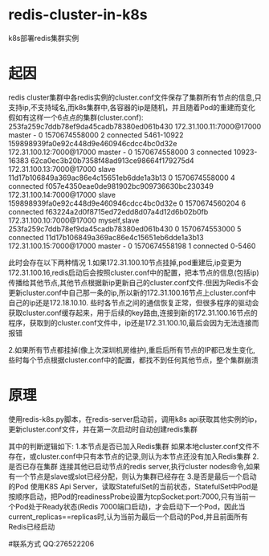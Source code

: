 # redis-cluster-in-k8s
k8s部署redis集群实例
# 起因
redis cluster集群中各redis实例的cluster.conf文件保存了集群所有节点的信息,只支持ip,不支持域名,而k8s集群中,各容器的ip是随机，并且随着Pod的重建而变化
假如有这样一个6点点的集群(cluster.conf):
253fa259c7ddb78ef9da45cadb78380ed061b430 172.31.100.11:7000@17000 master - 0 1570674558000 2 connected 5461-10922
159898939fa0e92c448d9e460946cdcc4bc0d32e 172.31.100.12:7000@17000 master - 0 1570674558000 3 connected 10923-16383
62ca0ec3b20b7358f48ad913ce98664f179275d4 172.31.100.13:7000@17000 slave 11d17b106849a369ac86e4c15651eb6dde1a3b13 0 1570674558000 4 connected
f057e4350eae0de981902bc909736630bc230349 172.31.100.14:7000@17000 slave 159898939fa0e92c448d9e460946cdcc4bc0d32e 0 1570674560204 6 connected
f63224a2d0f8715ed72edd8d07a4d12d6b02b0fb 172.31.100.10:7000@17000 myself,slave 253fa259c7ddb78ef9da45cadb78380ed061b430 0 1570674553000 5 connected
11d17b106849a369ac86e4c15651eb6dde1a3b13 172.31.100.15:7000@17000 master - 0 1570674558198 1 connected 0-5460

此时会存在以下两种情况
1.如果172.31.100.10节点挂掉,pod重建后,ip变更为172.31.100.16,redis启动后会按照cluster.conf中的配置，把本节点的信息(包括ip)传播给其他节点,其他节点根据新ip更新自己的cluster.conf文件.但因为Redis不会更新cluster.conf中自己那一条的ip,所以新的172.31.100.16节点上cluster.conf中自己的ip还是172.18.10.10. 些时各节点之间的通信恢复正常，但很多程序的驱动会获取cluster.conf缓存起来，用于后续的key路由,连接到新的172.31.100.16节点的程序，获取到的cluster.conf文件中，ip还是172.31.100.10,最后会因为无法连接而报错

2.如果所有节点都挂掉(像上次深圳机房维护),重启后所有节点的IP都已发生变化,些时每个节点根据cluster.conf中的配置，都找不到任何其他节点，整个集群崩溃

# 原理
使用redis-k8s.py脚本，在redis-server启动前，调用k8s api获取其他实例的ip，更新cluster.conf文件，并在第一次启动时自动创建redis集群

其中的判断逻辑如下:
1.本节点是否已加入Redis集群
    如果本地cluster.conf文件不存在，或cluster.conf中只有本节点的记录,则认为本节点还没有加入Redis集群
2.是否已存在集群
    连接其他已启动节点的redis server,执行cluster nodes命令,如果有一个节点是slave或slot已经分配，则认为集群已经存在
3.是否是最后一个启动的Pod
    使用K8S Api Server，读取StatefulSet的当前状态，StatefulSet中Pod是按顺序启动，把Pod的readinessProbe设置为tcpSocket:port:7000,只有当前一个Pod处于Ready状态(Redis 7000端口启动)，才会启动下一个Pod，因此当current_replicas==replicas时,认为当前为最后一个启动的Pod,并且前面所有Redis已经启动

#联系方式
QQ:276522206
